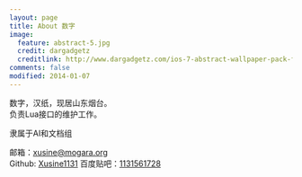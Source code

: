 ```yaml
---
layout: page
title: About 数字
image:
  feature: abstract-5.jpg
  credit: dargadgetz
  creditlink: http://www.dargadgetz.com/ios-7-abstract-wallpaper-pack-for-iphone-5-and-ipod-touch-retina/
comments: false
modified: 2014-01-07
---
```


数字，汉纸，现居山东烟台。  
负责Lua接口的维护工作。 

隶属于AI和文档组

邮箱：[xusine@mogara.org](mailto:xusine@mogara.org)  
Github: [Xusine1131](https://github.com/Xusine1131)
百度贴吧：[1131561728](http://tieba.baidu.com/home/main/?un=1131561728&ie=utf-8&fr=frs)
